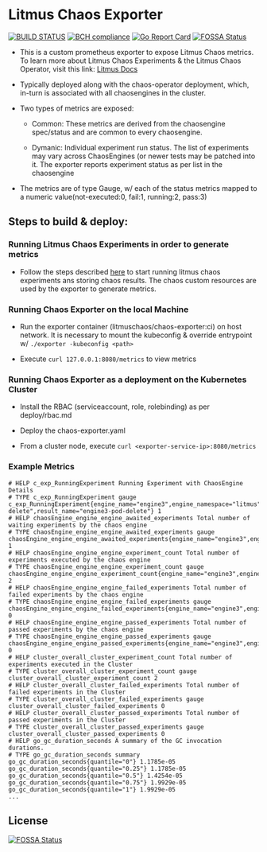 # Litmus Chaos Exporter
[![BUILD STATUS](https://travis-ci.org/litmuschaos/chaos-exporter.svg?branch=master)](https://travis-ci.org/litmuschaos/chaos-exporter)
[![BCH compliance](https://bettercodehub.com/edge/badge/litmuschaos/chaos-exporter?branch=master)](https://bettercodehub.com/)
[![Go Report Card](https://goreportcard.com/badge/github.com/litmuschaos/chaos-exporter)](https://goreportcard.com/report/github.com/litmuschaos/chaos-exporter)
[![FOSSA Status](https://app.fossa.io/api/projects/git%2Bgithub.com%2Flitmuschaos%2Fchaos-exporter.svg?type=shield)](https://app.fossa.io/projects/git%2Bgithub.com%2Flitmuschaos%2Fchaos-exporter?ref=badge_shield)

- This is a custom prometheus exporter to expose Litmus Chaos metrics. 
  To learn more about Litmus Chaos Experiments & the Litmus Chaos Operator, 
  visit this link: [Litmus Docs](https://docs.litmuschaos.io/) 

- Typically deployed along with the chaos-operator deployment, which, 
  in-turn is associated with all chaosengines in the cluster.

- Two types of metrics are exposed: 

  - Common: These metrics are derived from the chaosengine spec/status and are common 
    to every chaosengine.

  - Dymanic: Individual experiment run status. The list of experiments may 
    vary across ChaosEngines (or newer tests may be patched into it. 
    The exporter reports experiment status as per list in the chaosengine

- The metrics are of type Gauge, w/ each of the status metrics mapped to a 
  numeric value(not-executed:0, fail:1, running:2, pass:3)

## Steps to build & deploy: 

### Running Litmus Chaos Experiments in order to generate metrics

- Follow the steps described [here](https://github.com/litmuschaos/chaos-operator/blob/master/deploy/README.md) 
  to start running litmus chaos experiments ans storing chaos results. The chaos custom resources are used by the 
  exporter to generate metrics. 
  
### Running Chaos Exporter on the local Machine 

- Run the exporter container (litmuschaos/chaos-exporter:ci) on host network. It is necessary to mount the kubeconfig
  & override entrypoint w/ `./exporter -kubeconfig <path>`

- Execute `curl 127.0.0.1:8080/metrics` to view metrics

### Running Chaos Exporter as a deployment on the Kubernetes Cluster

- Install the RBAC (serviceaccount, role, rolebinding) as per deploy/rbac.md

- Deploy the chaos-exporter.yaml 

- From a cluster node, execute `curl <exporter-service-ip>:8080/metrics` 

### Example Metrics

```
# HELP c_exp_RunningExperiment Running Experiment with ChaosEngine Details
# TYPE c_exp_RunningExperiment gauge
c_exp_RunningExperiment{engine_name="engine3",engine_namespace="litmus",experiment_name="pod-delete",result_name="engine3-pod-delete"} 1
# HELP chaosEngine_engine_engine_awaited_experiments Total number of waiting experiments by the chaos engine
# TYPE chaosEngine_engine_engine_awaited_experiments gauge
chaosEngine_engine_engine_awaited_experiments{engine_name="engine3",engine_namespace="litmus"} 1
# HELP chaosEngine_engine_engine_experiment_count Total number of experiments executed by the chaos engine
# TYPE chaosEngine_engine_engine_experiment_count gauge
chaosEngine_engine_engine_experiment_count{engine_name="engine3",engine_namespace="litmus"} 2
# HELP chaosEngine_engine_engine_failed_experiments Total number of failed experiments by the chaos engine
# TYPE chaosEngine_engine_engine_failed_experiments gauge
chaosEngine_engine_engine_failed_experiments{engine_name="engine3",engine_namespace="litmus"} 0
# HELP chaosEngine_engine_engine_passed_experiments Total number of passed experiments by the chaos engine
# TYPE chaosEngine_engine_engine_passed_experiments gauge
chaosEngine_engine_engine_passed_experiments{engine_name="engine3",engine_namespace="litmus"} 0
# HELP cluster_overall_cluster_experiment_count Total number of experiments executed in the Cluster
# TYPE cluster_overall_cluster_experiment_count gauge
cluster_overall_cluster_experiment_count 2
# HELP cluster_overall_cluster_failed_experiments Total number of failed experiments in the Cluster
# TYPE cluster_overall_cluster_failed_experiments gauge
cluster_overall_cluster_failed_experiments 0
# HELP cluster_overall_cluster_passed_experiments Total number of passed experiments in the Cluster
# TYPE cluster_overall_cluster_passed_experiments gauge
cluster_overall_cluster_passed_experiments 0
# HELP go_gc_duration_seconds A summary of the GC invocation durations.
# TYPE go_gc_duration_seconds summary
go_gc_duration_seconds{quantile="0"} 1.1785e-05
go_gc_duration_seconds{quantile="0.25"} 1.1785e-05
go_gc_duration_seconds{quantile="0.5"} 1.4254e-05
go_gc_duration_seconds{quantile="0.75"} 1.9929e-05
go_gc_duration_seconds{quantile="1"} 1.9929e-05
...
```


## License
[![FOSSA Status](https://app.fossa.io/api/projects/git%2Bgithub.com%2Flitmuschaos%2Fchaos-exporter.svg?type=large)](https://app.fossa.io/projects/git%2Bgithub.com%2Flitmuschaos%2Fchaos-exporter?ref=badge_large)
